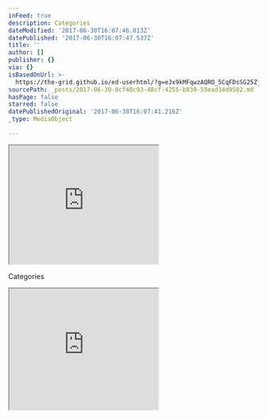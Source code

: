 ```yaml
---
inFeed: true
description: Categories
dateModified: '2017-06-30T16:07:46.013Z'
datePublished: '2017-06-30T16:07:47.537Z'
title: ''
author: []
publisher: {}
via: {}
isBasedOnUrl: >-
  https://the-grid.github.io/ed-userhtml/?g=eJx9kMFqwzAQRO_5CqFDsSG25ZjEpbVc6BeEHnotqrSJFWwkVhs7_vvKcdtLoZdleTs7DNMYOzJrJB_mLJBDyMqyLmux3_O2KeKx3TTrDBqtJ0azB8kJblRc1KhWyllALXlH5MNTUSjvc9CTNbl2Q7FK8kt4-bF-MIrUh-8VnRwOUjsDK4oD5E6UdSYOWSU4053CACT5lU7Z4xJpdWv_j9Oy2xGduWp6RTcFwITraH12aCEcAd_cJCu-5aOFKcgzWpPsxLZKWW8DJQeRMlKfPSxbVH2_zu9RfRdHFkCh7u5k-Ykklvi3w_T5N_FmrfMLPSZ60w
sourcePath: _posts/2017-06-30-0cf40c93-48cf-4255-b830-59ead34d9502.md
hasPage: false
starred: false
datePublishedOriginal: '2017-06-30T16:07:41.216Z'
_type: MediaObject

---
```

<div id="my-store-11717055"></div>
    <div>
    <script type="text/javascript" src="https://app.ecwid.com/script.js?11717055&data_platform=code&data_date=2017-06-30" charset="utf-8"></script><script type="text/javascript"> xProductBrowser("categoriesPerRow=3","views=grid(20,3) list(60) table(60)","categoryView=grid","searchView=list","id=my-store-11717055");</script>
    </div>

<iframe src="https://the-grid.github.io/ed-userhtml/?g=eJyFj7EOwiAYhHefgjAYHSigqTVa6uA7uBoC1NLYQOC3tm9vlRhdjMsNl8uX-0pte2S1wN1I-qMEc3HBmkg4L3jB8hxXJZ0m1axMGVWwHhCM3ggMZgDayl6mFqMYlMANgI87SqX3mVF3qzPlOpomWRsPb_RcS5Bnf5VQu9AJ5bRJ1RRGrBgvCNuQNcNINTJEAwLfoCbb56VE-_enQsPp47TAk-cvzeUefVFfyg9j8l4C" height="239" style=""></iframe>

Categories

<iframe src="https://the-grid.github.io/ed-userhtml/?g=eJx9kMFqwzAQRO_5CqFDsSG25ZjEpbVc6BeEHnotqrSJFWwkVhs7_vvKcdtLoZdleTs7DNMYOzJrJB_mLJBDyMqyLmux3_O2KeKx3TTrDBqtJ0azB8kJblRc1KhWyllALXlH5MNTUSjvc9CTNbl2Q7FK8kt4-bF-MIrUh-8VnRwOUjsDK4oD5E6UdSYOWSU4053CACT5lU7Z4xJpdWv_j9Oy2xGduWp6RTcFwITraH12aCEcAd_cJCu-5aOFKcgzWpPsxLZKWW8DJQeRMlKfPSxbVH2_zu9RfRdHFkCh7u5k-Ykklvi3w_T5N_FmrfMLPSZ60w" height="244" style=""></iframe>